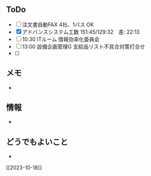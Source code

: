 ## ToDo
- [ ] 注文書自動FAX 4社、1パス OK
- [x] アドバンスシステム工数 151:45/129:32　差: 22:13
- [ ] 10:30 ITルーム 情報効率化委員会
- [ ] 13:00 設備企画管理G 支給品リスト不具合対策打合せ
- [ ] 


## メモ
- 


## 情報
- 


## どうでもよいこと
- 


[[2023-10-18]]

